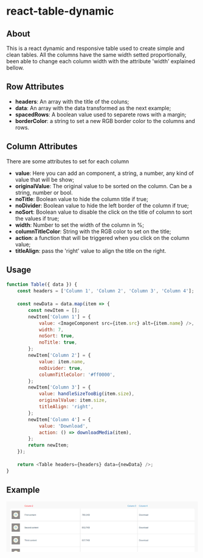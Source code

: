 # react-table-dynamic

## About

This is a react dynamic and responsive table used to create simple and clean tables. All the columns have the same width setted proportionally, been able to change each column width with the attribute 'width' explained bellow.

## Row Attributes

-   **headers**: An array with the title of the coluns;
-   **data**: An array with the data transformed as the next example;
-   **spacedRows**: A boolean value used to separete rows with a margin;
-   **borderColor**: a string to set a new RGB border color to the columns and rows.

## Column Attributes

There are some attributes to set for each column

-   **value**: Here you can add an component, a string, a number, any kind of value that will be show;
-   **originalValue**: The original value to be sorted on the column. Can be a string, number or bool.
-   **noTitle**: Boolean value to hide the column title if true;
-   **noDivider**: Boolean value to hide the left border of the column if true;
-   **noSort**: Boolean value to disable the click on the title of column to sort the values if true;
-   **width**: Number to set the width of the column in %;
-   **columnTitleColor**: String with the RGB color to set on the title;
-   **action**: a function that will be triggered when you click on the column value;
-   **titleAlign**: pass the 'right' value to align the title on the right.

## Usage

```javascript
function Table({ data }) {
    const headers = ['Column 1', 'Column 2', 'Column 3', 'Column 4'];

    const newData = data.map(item => {
        const newItem = [];
        newItem['Column 1'] = {
            value: <ImageComponent src={item.src} alt={item.name} />,
            width: 7,
            noSort: true,
            noTitle: true,
        };
        newItem['Column 2'] = {
            value: item.name,
            noDivider: true,
            columnTitleColor: '#ff0000',
        };
        newItem['Column 3'] = {
            value: handleSizeTooBig(item.size),
            originalValue: item.size,
            titleAlign: 'right',
        };
        newItem['Column 4'] = {
            value: 'Download',
            action: () => downloadMedia(item),
        };
        return newItem;
    });

    return <Table headers={headers} data={newData} />;
}
```

## Example

![](example.png 'Example')
